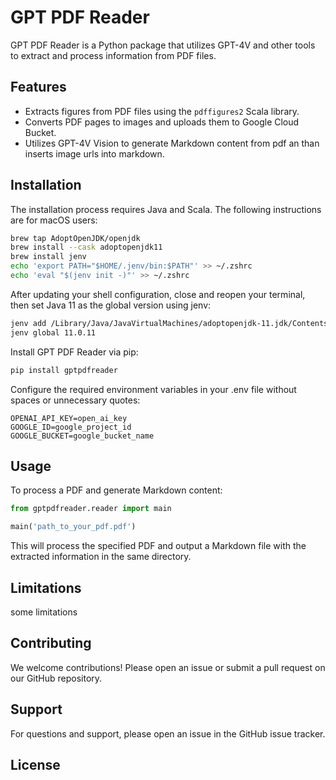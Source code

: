 # GPT PDF Reader

GPT PDF Reader is a Python package that utilizes GPT-4V and other tools to extract and process information from PDF files.

## Features

- Extracts figures from PDF files using the `pdffigures2` Scala library.
- Converts PDF pages to images and uploads them to Google Cloud Bucket.
- Utilizes GPT-4V Vision to generate Markdown content from pdf an than inserts image urls into markdown.

## Installation

The installation process requires Java and Scala. The following instructions are for macOS users:

```bash
brew tap AdoptOpenJDK/openjdk
brew install --cask adoptopenjdk11
brew install jenv
echo 'export PATH="$HOME/.jenv/bin:$PATH"' >> ~/.zshrc
echo 'eval "$(jenv init -)"' >> ~/.zshrc
```

After updating your shell configuration, close and reopen your terminal, then set Java 11 as the global version using jenv:

```bash
jenv add /Library/Java/JavaVirtualMachines/adoptopenjdk-11.jdk/Contents/Home/
jenv global 11.0.11
```

Install GPT PDF Reader via pip:

```bash
pip install gptpdfreader
```

Configure the required environment variables in your .env file without spaces or unnecessary quotes:

```env
OPENAI_API_KEY=open_ai_key
GOOGLE_ID=google_project_id
GOOGLE_BUCKET=google_bucket_name
```

## Usage

To process a PDF and generate Markdown content:

```python
from gptpdfreader.reader import main

main('path_to_your_pdf.pdf')
```

This will process the specified PDF and output a Markdown file with the extracted information in the same directory.

## Limitations 

some limitations

## Contributing

We welcome contributions! Please open an issue or submit a pull request on our GitHub repository.

## Support

For questions and support, please open an issue in the GitHub issue tracker.

## License




